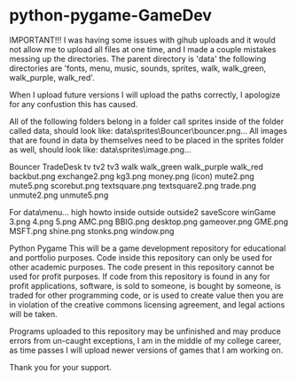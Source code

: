 # python-pygame-GameDev

IMPORTANT!!!
I was having some issues with gihub uploads and it would not allow me to upload all files at one time, and I made a couple mistakes messing up the directories.
The parent directory is 'data'
the following directories are 'fonts, menu, music, sounds, sprites, walk, walk_green, walk_purple, walk_red'.

When I upload future versions I will upload the paths correctly, I apologize for any confustion this has caused.


All of the following folders belong in a folder call sprites inside of the folder called data, should look like: data\sprites\Bouncer\bouncer.png... 
All images that are found in data by themselves need to be placed in the sprites folder as well, should look like: data\sprites\image.png...

Bouncer
TradeDesk
tv
tv2
tv3
walk
walk_green
walk_purple
walk_red
backbut.png
exchange2.png
kg3.png
money.png (icon)
mute2.png
mute5.png
scorebut.png
textsquare.png
textsquare2.png
trade.png
unmute2.png
unmute5.png

For data\menu...
high
howto
inside
outside
outside2
saveScore
winGame
3.png
4.png
5.png
AMC.png
BBIG.png
desktop.png
gameover.png
GME.png
MSFT.png
shine.png
stonks.png
window.png


Python Pygame
This will be a game development repository for educational and portfolio purposes. Code inside this repository can only be used for other academic purposes. The code present in this repository cannot be used for profit purposes. If code from this repository is found in any for profit applications, software, is sold to someone, is bought by someone, is traded for other programming code, or is used to create value then you are in violation of the creative commons licensing agreement, and legal actions will be taken.

Programs uploaded to this repository may be unfinished and may produce errors from un-caught exceptions, I am in the middle of my college career, as time passes I will upload newer versions of games that I am working on. 

Thank you for your support.
